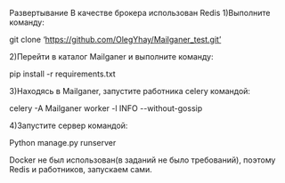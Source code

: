 Развертывание 
В качестве брокера использован Redis
1)Выполните команду:

git clone ‘https://github.com/OlegYhay/Mailganer_test.git’

2)Перейти в каталог Mailganer и выполните команду:

pip install -r requirements.txt

3)Находясь в Mailganer, запустите работника celery командой:

celery -A Mailganer worker -l INFO --without-gossip

4)Запустите сервер командой:

Python manage.py runserver

Docker не был использован(в заданий не было требований), поэтому Redis и работников, запускаем сами.
